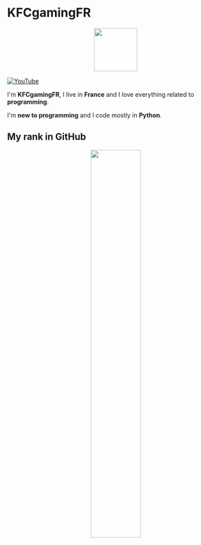 # KFCgamingFR

<div id="header" align="center">
  <img src="https://cdn.discordapp.com/avatars/852933111218307134/1395fb8ac8fb507fa9d0dbe2026b438c.png?size=1024" width="100"/>
</div>

[![YouTube](https://img.shields.io/badge/YouTube-FF0000?style=for-the-badge&logo=youtube&logoColor=white)](https://youtube.com/c/UC2BS8WfI9nFKZciHwomz7eg)

I'm **KFCgamingFR**, I live in **France** and I love everything related to **programming**.

I'm **new to programming** and I code mostly in **Python**.

## My rank in GitHub

<p align="center">
<img width="48%" src="https://github-readme-stats.vercel.app/api?username=KFCgaming&show_icons=true&theme=gotham" />
</p>

## 


